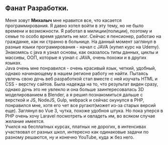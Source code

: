 ## Фанат Разработки.

Меня зовут **Михалыч** мне нравится все, что касается программирования.
Я давно хотел войти в эту тему, но не было времени и возможности. Я работал в милиции(полиции), поэтому и семье то особо время уделить не мог. Сейчас я пенсионер, работаю на гражданке, как ни странно в больнице. На данный момент заглянул в разные языки програмирования - начал с JAVA (купил курс на Udemy). Знакомясь с java я узнал основы, как оказалось типы данных, циклы и массивы, ООП, которые я узнал с JAVA, очень похожи и в других языках.  
  Java очень мне понравился - очень красивый язык, четкий, удобный, однако начинающему в нашем регионе работу не найти. 
Пытаясь увлечь свою дочь веб разработкой стал вместе с ней изучать HTML и CSS - верстку сайтов. Была надежда на то, что результат виден сразу, однако дочь это не увлекло и она больше заинтересовалась 3D моделированием в Blender, а я решил познакомиться дальше с версткой и JS, NodeJS, Gulp, webpack и сейчас окунулся в PHP, понравился мне, хотя его чет все ругают(может из-за старых версий еще). Заглянул во Vue 3, чутка, похоже удобноя штука. Но пока уперся в PHP очень хочу Laravel посмотреть и овладеть им, во всяком случае желание имеется.      
  Учился на бесплатных курсах, платных не дорогих, в интенсивах участвовал от разных школ, интересно как одинаковые задачи по разному решаются, ну и конечно YouTube, куда ж без него.


<!--
**Michalicch/michalicch** is a ✨ _special_ ✨ repository because its `README.md` (this file) appears on your GitHub profile.

- 🔭 I’m currently working on ... I work in another field.
- 🌱 I’m currently learning ... self-study.
- 📫 How to reach me: ... @SMihalch
-->
